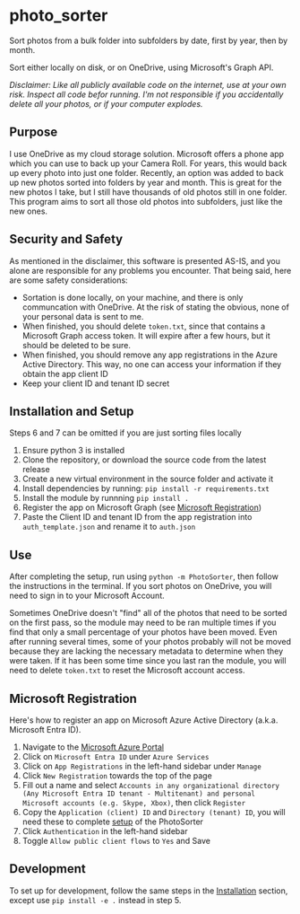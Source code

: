# photo_sorter

Sort photos from a bulk folder into subfolders by date, first by year, then by month.

Sort either locally on disk, or on OneDrive, using Microsoft's Graph API.

*Disclaimer: Like all publicly available code on the internet, use at your own risk. Inspect all code befor running. I'm not responsible if you accidentally delete all your photos, or if your computer explodes.*

## Purpose

I use OneDrive as my cloud storage solution. Microsoft offers a phone app which you can use to back up your Camera Roll. For years, this would back up every photo into just one folder. Recently, an option was added to back up new photos sorted into folders by year and month. This is great for the new photos I take, but I still have thousands of old photos still in one folder. This program aims to sort all those old photos into subfolders, just like the new ones.

## Security and Safety

As mentioned in the disclaimer, this software is presented AS-IS, and you alone are responsible for any problems you encounter. That being said, here are some safety considerations:

* Sortation is done locally, on your machine, and there is only communcation with OneDrive. At the risk of stating the obvious, none of your personal data is sent to me.
* When finished, you should delete `token.txt`, since that contains a Microsoft Graph access token. It will expire after a few hours, but it should be deleted to be sure.
* When finished, you should remove any app registrations in the Azure Active Directory. This way, no one can access your information if they obtain the app client ID
* Keep your client ID and tenant ID secret

## Installation and Setup

Steps 6 and 7 can be omitted if you are just sorting files locally

1. Ensure python 3 is installed
2. Clone the repository, or download the source code from the latest release
3. Create a new virtual environment in the source folder and activate it
4. Install dependencies by running: `pip install -r requirements.txt`
5. Install the module by runnning `pip install .`
7. Register the app on Microsoft Graph (see [Microsoft Registration](#microsoft-registration))
8. Paste the Client ID and tenant ID from the app registration into `auth_template.json` and rename it to `auth.json`

## Use

After completing the setup, run using `python -m PhotoSorter`, then follow the instructions in the terminal. If you sort photos on OneDrive, you will need to sign in to your Microsoft Account.

Sometimes OneDrive doesn't "find" all of the photos that need to be sorted on the first pass, so the module may need to be ran multiple times if you find that only a small percentage of your photos have been moved. Even after running several times, some of your photos probably will not be moved because they are lacking the necessary metadata to determine when they were taken. If it has been some time since you last ran the module, you will need to delete `token.txt` to reset the Microsoft account access.

## Microsoft Registration

Here's how to register an app on Microsoft Azure Active Directory (a.k.a. Microsoft Entra ID).

1. Navigate to the [Microsoft Azure Portal](https://portal.azure.com/)
2. Click on `Microsoft Entra ID` under `Azure Services`
3. Click on `App Registrations` in the left-hand sidebar under `Manage`
4. Click `New Registration` towards the top of the page
5. Fill out a name and select `Accounts in any organizational directory (Any Microsoft Entra ID tenant - Multitenant) and personal Microsoft accounts (e.g. Skype, Xbox)`, then click `Register`
6. Copy the `Application (client) ID` and `Directory (tenant) ID`, you will need these to complete [setup](#installation-and-setup) of the PhotoSorter
7. Click `Authentication` in the left-hand sidebar
8. Toggle `Allow public client flows` to `Yes` and Save

## Development

To set up for development, follow the same steps in the [Installation](#installation-and-setup) section, except use `pip install -e .` instead in step 5.
